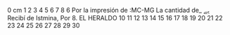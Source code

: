 0 cm 1
2 3
4 5 6 7
8
6
Por la impresión de
:MC-MG
La cantidad de_
ہے
Recibí de
Istmina,
Por 8.
EL HERALDO
10 11 12 13 14 15 16 17 18 19 20 21 22 23 24 25 26 27 28 29 30
